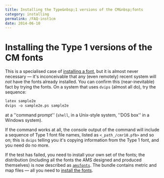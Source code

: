 ```yaml
---
title: Installing the Type&nbsp;1 versions of the CM&nbsp;fonts
category: installing
permalink: /FAQ-inst1cm
date: 2014-06-10
---
```


# Installing the Type&nbsp;1 versions of the CM&nbsp;fonts

This is a specialised case of [installing a font](FAQ-instfont),
but it is almost never necessary&nbsp;&mdash; it's inconceivable that any (even
remotely) recent system will _not_ have the fonts already
installed.  You can confirm this (near-inevitable) fact by trying the
fonts.  On a system that uses `dvips` (almost all do), try
the sequence:
```latex
latex sample2e
dvips -o sample2e.ps sample2e
```
at a ''command prompt'' (`shell`, in a Unix-style system,
''DOS box'' in a Windows system).

If the command works at all, the console output of the command will
include a sequence of Type&nbsp;1 font file names, listed as
`<_path_/cmr10.pfb>` and so on; this is `dvips`
telling you it's copying information from the Type&nbsp;1 font, and you
need do no more.

If the test has failed, you need to install your own set of the fonts;
the distribution (including all the fonts the AMS designed and
produced themselves) is now described as [`amsfonts`](https://ctan.org/pkg/amsfonts).  The
bundle contains metric and map files&nbsp;&mdash; all you need to
[install the fonts](FAQ-instt1font).

